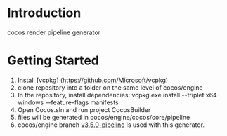 # Introduction
cocos render pipeline generator

# Getting Started
1.	Install [vcpkg] (https://github.com/Microsoft/vcpkg)
2.  clone repository into a folder on the same level of cocos/engine
3.	In the repository, install dependencies: vcpkg.exe install --triplet x64-windows --feature-flags manifests
4.  Open Cocos.sln and run project CocosBuilder
5.  files will be generated in cocos/engine/cocos/core/pipeline
6.  cocos/engine branch [v3.5.0-pipeline](https://github.com/star-e/engine/tree/v3.5.0-pipeline) is used with this generator.
